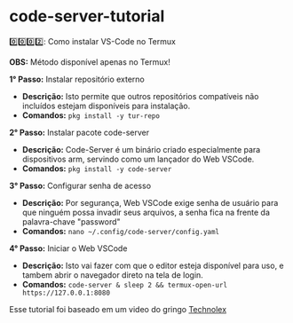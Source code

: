 # code-server-tutorial
0️⃣0️⃣0️⃣2️⃣: Como instalar VS-Code no Termux

**OBS:** Método disponível apenas no Termux!

**1° Passo:** Instalar repositório externo
  - **Descrição:** Isto permite que outros repositórios compatíveis não incluídos estejam disponíveis para instalação.
  - **Comandos:** `pkg install -y tur-repo`

**2° Passo:** Instalar pacote code-server
  - **Descrição:** Code-Server é um binário criado especialmente para dispositivos arm, servindo como um lançador do Web VSCode.
  - **Comandos:** `pkg install -y code-server`

**3° Passo:** Configurar senha de acesso
  - **Descrição:** Por segurança, Web VSCode exige senha de usuário para que ninguém possa invadir seus arquivos, a senha fica na frente da palavra-chave "password"
  - **Comandos:** `nano ~/.config/code-server/config.yaml`

**4° Passo:** Iniciar o Web VSCode
  - **Descrição:** Isto vai fazer com que o editor esteja disponível para uso, e tambem abrir o navegador direto na tela de login.
  - **Comandos:** `code-server & sleep 2 && termux-open-url https://127.0.0.1:8080`

Esse tutorial foi baseado em um video do gringo <a href="https://youtu.be/O-6V5aKe-jo?si=W3ZlvdbLSAWlv6Tt">Technolex</a>
